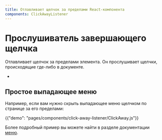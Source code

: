 ```yaml
---
title: Отлавливает щелчок за пределами React-компонента
components: ClickAwayListener
---
```


# Прослушиватель завершающего щелчка

<p class="description">Отлавливает щелчок за пределами элемента. Он прослушивает щелчки, происходящие где-либо в документе.</p>

- 

## Простое выпадающее меню

Например, если вам нужно скрыть выпадающее меню щелчком по странице за его пределами:

{{"demo": "pages/components/click-away-listener/ClickAway.js"}}

Более подробный пример вы можете найти в разделе документации [меню](/components/menus/#menulist-composition).